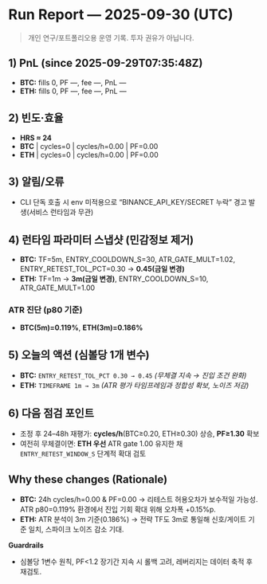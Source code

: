# Run Report — 2025-09-30 (UTC)
> 개인 연구/포트폴리오용 운영 기록. 투자 권유가 아닙니다.

## 1) PnL (since 2025-09-29T07:35:48Z)
- **BTC:** fills 0, PF —, fee —, PnL —
- **ETH:** fills 0, PF —, fee —, PnL —

## 2) 빈도·효율
- **HRS ≈ 24**
- **BTC** | cycles=0 | cycles/h=0.00 | PF=0.00
- **ETH** | cycles=0 | cycles/h=0.00 | PF=0.00

## 3) 알림/오류
- CLI 단독 호출 시 env 미적용으로 “BINANCE_API_KEY/SECRET 누락” 경고 발생(서비스 런타임과 무관)

## 4) 런타임 파라미터 스냅샷 (민감정보 제거)
- **BTC:** TF=5m, ENTRY_COOLDOWN_S=30, ATR_GATE_MULT=1.02, ENTRY_RETEST_TOL_PCT=0.30 → **0.45(금일 변경)**
- **ETH:** TF=1m → **3m(금일 변경)**, ENTRY_COOLDOWN_S=10, ATR_GATE_MULT=1.00

### ATR 진단 (p80 기준)
- **BTC(5m)=0.119%**, **ETH(3m)=0.186%**

## 5) 오늘의 액션 (심볼당 1개 변수)
- **BTC:** `ENTRY_RETEST_TOL_PCT 0.30 → 0.45` *(무체결 지속 → 진입 조건 완화)*
- **ETH:** `TIMEFRAME 1m → 3m` *(ATR 평가 타임프레임과 정합성 확보, 노이즈 저감)*

## 6) 다음 점검 포인트
- 조정 후 24–48h 재평가: **cycles/h**(BTC≥0.20, ETH≥0.30) 상승, **PF≥1.30** 확보
- 여전히 무체결이면: **ETH 우선** ATR gate 1.00 유지한 채 `ENTRY_RETEST_WINDOW_S` 단계적 확대 검토

## Why these changes (Rationale)
- **BTC:** 24h cycles/h=0.00 & PF=0.00 → 리테스트 허용오차가 보수적일 가능성. ATR p80=0.119% 환경에서 진입 기회 확대 위해 오차폭 +0.15%p.
- **ETH:** ATR 분석이 3m 기준(0.186%) → 전략 TF도 3m로 통일해 신호/게이트 기준 일치, 스파이크 노이즈 감소 기대.

**Guardrails**
- 심볼당 1변수 원칙, PF<1.2 장기간 지속 시 롤백 고려, 레버리지는 데이터 축적 후 재검토.
